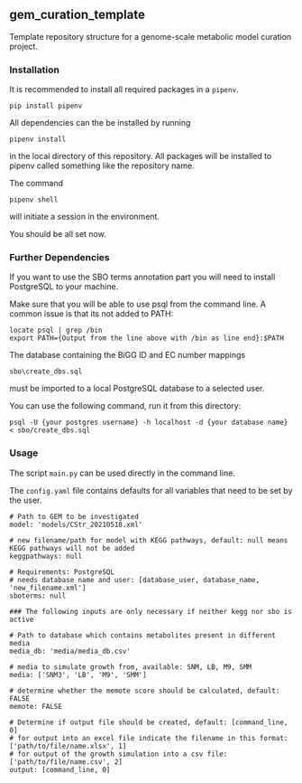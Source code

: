 ## gem_curation_template
Template repository structure for a genome-scale metabolic model curation project.

### Installation

It is recommended to install all required packages in a `pipenv`. 
```
pip install pipenv
```

All dependencies can the be installed by running 
```
pipenv install
```
in the local directory of this repository. All packages will be installed to pipenv called something like the repository name.

The command
```
pipenv shell
```
will initiate a session in the environment.

You should be all set now.

### Further Dependencies

If you want to use the SBO terms annotation part you will need to install PostgreSQL to your machine.

Make sure that you will be able to use psql from the command line. A common issue is that its not added to PATH:
```
locate psql | grep /bin
export PATH={Output from the line above with /bin as line end}:$PATH
```

The database containing the BiGG ID and EC number mappings
```
sbo\create_dbs.sql
```
must be imported to a local PostgreSQL database to a selected user. 

You can use the following command, run it from this directory:
```
psql -U {your postgres username} -h localhost -d {your database name} < sbo/create_dbs.sql 
```

### Usage
The script `main.py` can be used directly in the command line. 

The `config.yaml` file contains defaults for all variables that need to be set by the user.

```
# Path to GEM to be investigated
model: 'models/CStr_20210518.xml' 

# new filename/path for model with KEGG pathways, default: null means KEGG pathways will not be added
keggpathways: null 

# Requirements: PostgreSQL
# needs database name and user: [database_user, database_name, 'new_filename.xml']
sboterms: null

### The following inputs are only necessary if neither kegg nor sbo is active

# Path to database which contains metabolites present in different media
media_db: 'media/media_db.csv' 

# media to simulate growth from, available: SNM, LB, M9, SMM
media: ['SNM3', 'LB', 'M9', 'SMM']

# determine whether the memote score should be calculated, default: FALSE
memote: FALSE

# Determine if output file should be created, default: [command_line, 0]
# for output into an excel file indicate the filename in this format: ['path/to/file/name.xlsx', 1]
# for output of the growth simulation into a csv file: ['path/to/file/name.csv', 2]
output: [command_line, 0]
```
